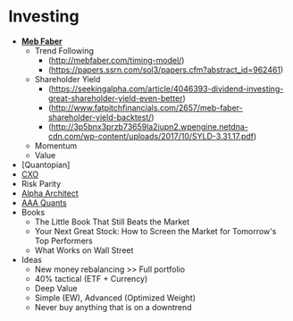 # Investing

* **[Meb Faber][MB]**
  + Trend Following
    - (<http://mebfaber.com/timing-model/>)
    - (<https://papers.ssrn.com/sol3/papers.cfm?abstract_id=962461>)
  + Shareholder Yield 
    - (<https://seekingalpha.com/article/4046393-dividend-investing-great-shareholder-yield-even-better>)
    - (<http://www.fatpitchfinancials.com/2657/meb-faber-shareholder-yield-backtest/>)
    - (<http://3p5bnx3przb73659la2iupn2.wpengine.netdna-cdn.com/wp-content/uploads/2017/10/SYLD-3.31.17.pdf>)
  + Momentum
  + Value
* [Quantopian]
* [CXO][CXO]
* Risk Parity
* [Alpha Architect][AA]
* [AAA Quants][AAA]
* Books
  + The Little Book That Still Beats the Market
  + Your Next Great Stock: How to Screen the Market for Tomorrow's Top Performers
  + What Works on Wall Street
* Ideas
  + New money rebalancing >> Full portfolio
  + 40% tactical (ETF + Currency)
  + Deep Value
  + Simple (EW), Advanced (Optimized Weight)
  + Never buy anything that is on a downtrend
  

[MB]: http://mebfaber.com/
[CXO]: https://www.cxoadvisory.com/start/
[MB1]: http://mebfaber.com/timing-model/
[AA]: https://alphaarchitect.com/alpha-architect-white-papers/
[AAA]: http://aaaquants.com
